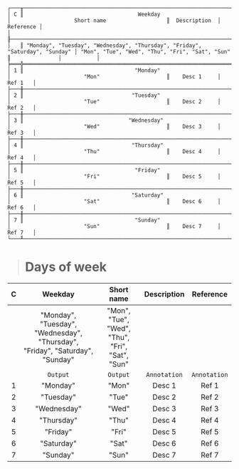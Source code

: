 ```text
┌───╥──────────────────────────────────────────────────────────────────────────────┬─────────────────────────────────────────────────╥───────────────┬───────────┐
│ C ║                                    Weekday                                   │                    Short name                   ║  Description  │ Reference │
│   ╟──────────────────────────────────────────────────────────────────────────────┼─────────────────────────────────────────────────╫───────────────┼───────────┤
│   ║ "Monday", "Tuesday", "Wednesday", "Thursday", "Friday", "Saturday", "Sunday" │ "Mon", "Tue", "Wed", "Thu", "Fri", "Sat", "Sun" ║               │           │
╞═══╬══════════════════════════════════════════════════════════════════════════════╪═════════════════════════════════════════════════╬═══════════════╪═══════════╡
│ 1 ║                                   "Monday"                                   │                       "Mon"                     ║    Desc 1     │   Ref 1   │
├───╫──────────────────────────────────────────────────────────────────────────────┼─────────────────────────────────────────────────╫───────────────┼───────────┤
│ 2 ║                                  "Tuesday"                                   │                       "Tue"                     ║    Desc 2     │   Ref 2   │
├───╫──────────────────────────────────────────────────────────────────────────────┼─────────────────────────────────────────────────╫───────────────┼───────────┤
│ 3 ║                                 "Wednesday"                                  │                       "Wed"                     ║    Desc 3     │   Ref 3   │
├───╫──────────────────────────────────────────────────────────────────────────────┼─────────────────────────────────────────────────╫───────────────┼───────────┤
│ 4 ║                                  "Thursday"                                  │                       "Thu"                     ║    Desc 4     │   Ref 4   │
├───╫──────────────────────────────────────────────────────────────────────────────┼─────────────────────────────────────────────────╫───────────────┼───────────┤
│ 5 ║                                   "Friday"                                   │                       "Fri"                     ║    Desc 5     │   Ref 5   │
├───╫──────────────────────────────────────────────────────────────────────────────┼─────────────────────────────────────────────────╫───────────────┼───────────┤
│ 6 ║                                  "Saturday"                                  │                       "Sat"                     ║    Desc 6     │   Ref 6   │
├───╫──────────────────────────────────────────────────────────────────────────────┼─────────────────────────────────────────────────╫───────────────┼───────────┤
│ 7 ║                                   "Sunday"                                   │                       "Sun"                     ║    Desc 7     │   Ref 7   │
└───╨──────────────────────────────────────────────────────────────────────────────┴─────────────────────────────────────────────────╨───────────────┴───────────┘
```

> # Days of week

| C |                                   Weekday                                    |                   Short name                    | Description  |  Reference   |
|:-:|:----------------------------------------------------------------------------:|:-----------------------------------------------:|:------------:|:------------:|
|   | "Monday", "Tuesday", "Wednesday", "Thursday", "Friday", "Saturday", "Sunday" | "Mon", "Tue", "Wed", "Thu", "Fri", "Sat", "Sun" |              |              |
|   |                                   `Output`                                   |                    `Output`                     | `Annotation` | `Annotation` |
| 1 |                                   "Monday"                                   |                      "Mon"                      |    Desc 1    |    Ref 1     |
| 2 |                                  "Tuesday"                                   |                      "Tue"                      |    Desc 2    |    Ref 2     |
| 3 |                                 "Wednesday"                                  |                      "Wed"                      |    Desc 3    |    Ref 3     |
| 4 |                                  "Thursday"                                  |                      "Thu"                      |    Desc 4    |    Ref 4     |
| 5 |                                   "Friday"                                   |                      "Fri"                      |    Desc 5    |    Ref 5     |
| 6 |                                  "Saturday"                                  |                      "Sat"                      |    Desc 6    |    Ref 6     |
| 7 |                                   "Sunday"                                   |                      "Sun"                      |    Desc 7    |    Ref 7     |
